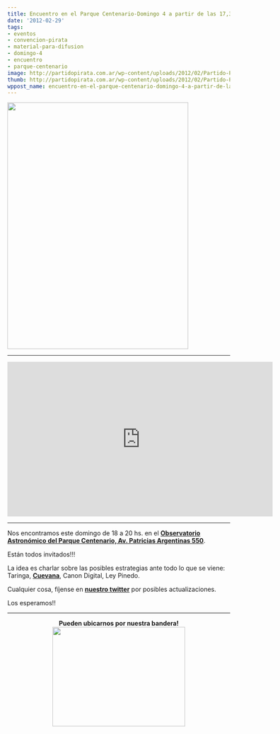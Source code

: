 ```yaml
---
title: Encuentro en el Parque Centenario-Domingo 4 a partir de las 17,30
date: '2012-02-29'
tags:
- eventos
- convencion-pirata
- material-para-difusion
- domingo-4
- encuentro
- parque-centenario
image: http://partidopirata.com.ar/wp-content/uploads/2012/02/Partido-Pirata-AR.jpg
thumb: http://partidopirata.com.ar/wp-content/uploads/2012/02/Partido-Pirata-AR-150x150.jpg
wppost_name: encuentro-en-el-parque-centenario-domingo-4-a-partir-de-las-1730
---
```


<img class="aligncenter" title="Convocatoria Pirata" src="http://partidopirata.com.ar/wp-content/uploads/2011/12/Convocacao_pirata.png" alt="" width="409" height="558" />

<hr />

<iframe src="https://maps.google.com/maps?q=Av+Patricias+Argentinas+550,+Caballito,+Ciudad+Aut%C3%B3noma+de+Buenos+Aires,+Capital+Federal,+Argentina&amp;hl=es&amp;ie=UTF8&amp;geocode=FfTx7_0dzEyE_A&amp;hnear=Av+Patricias+Argentinas+550,+Caballito,+Ciudad+Aut%C3%B3noma+de+Buenos+Aires,+Argentina&amp;t=m&amp;vpsrc=0&amp;hq=&amp;z=14&amp;ll=-34.606604,-58.438452&amp;output=embed" frameborder="0" marginwidth="0" marginheight="0" scrolling="no" width="600" height="350"></iframe>

<hr />

Nos encontramos este domingo de 18 a 20 hs. en el <strong><a href="https://maps.google.com/maps?q=Av+Patricias+Argentinas+550,+Caballito,+Ciudad+Aut%C3%B3noma+de+Buenos+Aires,+Capital+Federal,+Argentina&amp;hl=es&amp;ie=UTF8&amp;geocode=FfTx7_0dzEyE_A&amp;hnear=Av+Patricias+Argentinas+550,+Caballito,+Ciudad+Aut%C3%B3noma+de+Buenos+Aires,+Argentina&amp;t=m&amp;z=16&amp;vpsrc=0" target="_blank">Observatorio Astronómico del Parque Centenario, Av. Patricias Argentinas 550</a></strong>.

Están todos invitados!!!

La idea es charlar sobre las posibles estrategias ante todo lo que se viene: Taringa, <strong><a href="http://partidopirata.com.ar/2456/comunicado-de-cuevana-sobre-su-bloqueo-por-telecentro-y-forma-de-saltearse-el-bloqueo">Cuevana</a></strong>, Canon Digital, Ley Pinedo.

Cualquier cosa, fíjense en <strong><a href="https://twitter.com/#!/partidopirataar" target="_blank">nuestro twitter</a></strong> por posibles actualizaciones.

Los esperamos!!

<hr />
<p style="text-align: center;"><strong>Pueden ubicarnos por nuestra bandera!</strong>
<img class="aligncenter" title="Bandera Pirata" src="http://partidopirata.com.ar/wp-content/uploads/2012/01/P1140014-300x225.jpg" alt="" width="300" height="225" /></p>

